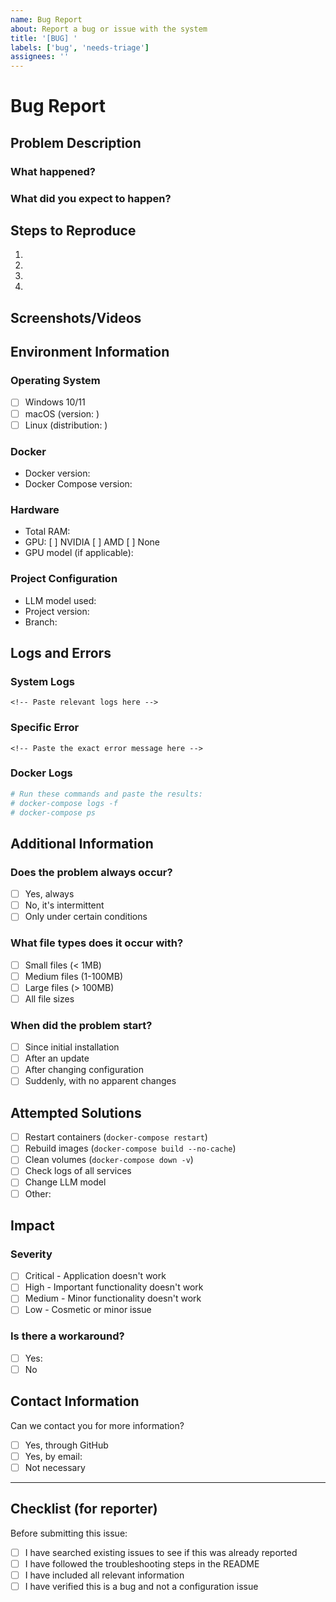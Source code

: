 ```yaml
---
name: Bug Report
about: Report a bug or issue with the system
title: '[BUG] '
labels: ['bug', 'needs-triage']
assignees: ''
---
```


# Bug Report

## Problem Description

### What happened?
<!-- Clearly describe what error occurred -->

### What did you expect to happen?
<!-- Describe the expected behavior -->

## Steps to Reproduce

1. 
2. 
3. 
4. 

## Screenshots/Videos

<!-- If possible, add screenshots or videos of the error -->

## Environment Information

### Operating System
- [ ] Windows 10/11
- [ ] macOS (version: )
- [ ] Linux (distribution: )

### Docker
- Docker version: 
- Docker Compose version: 

### Hardware
- Total RAM: 
- GPU: [ ] NVIDIA [ ] AMD [ ] None
- GPU model (if applicable): 

### Project Configuration
- LLM model used: 
- Project version: 
- Branch: 

## Logs and Errors

### System Logs
```
<!-- Paste relevant logs here -->
```

### Specific Error
```
<!-- Paste the exact error message here -->
```

### Docker Logs
```bash
# Run these commands and paste the results:
# docker-compose logs -f
# docker-compose ps
```

## Additional Information

### Does the problem always occur?
- [ ] Yes, always
- [ ] No, it's intermittent
- [ ] Only under certain conditions

### What file types does it occur with?
- [ ] Small files (< 1MB)
- [ ] Medium files (1-100MB)
- [ ] Large files (> 100MB)
- [ ] All file sizes

### When did the problem start?
- [ ] Since initial installation
- [ ] After an update
- [ ] After changing configuration
- [ ] Suddenly, with no apparent changes

## Attempted Solutions

<!-- What have you tried to solve the problem? -->

- [ ] Restart containers (`docker-compose restart`)
- [ ] Rebuild images (`docker-compose build --no-cache`)
- [ ] Clean volumes (`docker-compose down -v`)
- [ ] Check logs of all services
- [ ] Change LLM model
- [ ] Other: 

## Impact

### Severity
- [ ] Critical - Application doesn't work
- [ ] High - Important functionality doesn't work
- [ ] Medium - Minor functionality doesn't work
- [ ] Low - Cosmetic or minor issue

### Is there a workaround?
- [ ] Yes: 
- [ ] No

## Contact Information

Can we contact you for more information?
- [ ] Yes, through GitHub
- [ ] Yes, by email: 
- [ ] Not necessary

---

## Checklist (for reporter)

Before submitting this issue:

- [ ] I have searched existing issues to see if this was already reported
- [ ] I have followed the troubleshooting steps in the README
- [ ] I have included all relevant information
- [ ] I have verified this is a bug and not a configuration issue